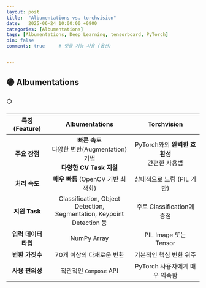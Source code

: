 ```yaml
---
layout: post
title:  "Albumentations vs. torchvision"
date:   2025-06-24 10:00:00 +0900
categories: [Albumentations]
tags: [Albumentations, Deep Learning, tensorboard, PyTorch]
pin: false
comments: true     # 댓글 기능 사용 (옵션)


---
```

## 🟣 Albumentations


#### ⚪

| 특징 (Feature) | Albumentations | Torchvision |
|:---:|:---:|:---:|
| **주요 장점** | **빠른 속도**<br> 다양한 변환(Augmentation) 기법<br> **다양한 CV Task 지원** | PyTorch와의 **완벽한 호환성**<br> 간편한 사용법 |
| **처리 속도** | **매우 빠름** (OpenCV 기반 최적화) | 상대적으로 느림 (PIL 기반) |
| **지원 Task** | Classification, Object Detection,<br>Segmentation, Keypoint Detection 등 | 주로 Classification에 중점 |
| **입력 데이터 타입** | NumPy Array | PIL Image 또는 Tensor |
| **변환 가짓수** | 70개 이상의 다채로운 변환 | 기본적인 핵심 변환 위주 |
| **사용 편의성** | 직관적인 `Compose` API | PyTorch 사용자에게 매우 익숙함 |



